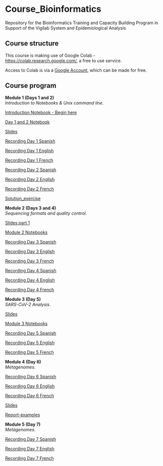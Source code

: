 # Course_Bioinformatics
Repository for the Bioinformatics Training and Capacity Building Program in Support of the Vigilab System and Epidemiological Analysis

## Course structure 
This course is making use of Google Colab - https://colab.research.google.com/, a free to use service.

Access to Colab is via a [Google Account](https://www.google.com/account/about/), which can be made for free.
## Course program

**Module 1 (Days 1 and 2)**   
*Introduction to Notebooks & Unix command line*.

<!--- [Introduction Day 1](Presentations/Introduction_Week_Day_Plan_Day1.pdf) --->     

[Introduction Notebook - Begin here](Modules/introduction_notebook_example.md) 

[Day 1 and 2 Notebook](Modules/Module_1_readme.md) 

[Slides](Slides/Virtual_training_day1.pdf)

[Recording Day 1 Spanish](https://estudusfqedu-my.sharepoint.com/:v:/g/personal/amafla_usfq_edu_ec/ES85EpVvMNBMrpvb3-8mhDYBQDZK9dXgnon8xBoxdYB4mQ)

[Recording Day 1 English](https://estudusfqedu-my.sharepoint.com/:v:/g/personal/amafla_usfq_edu_ec/ETwvJxdnJo1EuTEssD01TgYBeP_5Tt7yHWk8l8YAaBCPxA)

[Recording Day 1 French](https://estudusfqedu-my.sharepoint.com/:v:/g/personal/amafla_usfq_edu_ec/EZVkgYRzNcBDsXpJJaCLi4sB_SABwvIKMkbuB1XU18TNkQ)

[Recording Day 2 Spanish](https://estudusfqedu-my.sharepoint.com/:v:/g/personal/amafla_usfq_edu_ec/EWZjZjNcV55Ji8BSVYQz7X0BGDO-JOyqlUd8n0_2iqGGwQ)

[Recording Day 2 English](https://estudusfqedu-my.sharepoint.com/:v:/g/personal/amafla_usfq_edu_ec/ER8Hxcz7lvxBqrjb9tyXjooBJC5vnZnPh8oxd1fXgO81vg)

[Recording Day 2 French](https://estudusfqedu-my.sharepoint.com/:v:/g/personal/amafla_usfq_edu_ec/EX_8f7kF3LpGvHZ6o9T3B2cBUnuRiO4lYTYytIffK67TQg)

[Solution_exercise](Modules/answer_module1)



**Module 2 (Days 3 and 4)**   
*Sequencing formats and quality control*.

[Slides part 1](Slides/Virtual_training_day3.pdf)

[Module 2 Notebooks](Modules/Module_2_readme.md) 

[Recording Day 3 Spanish](https://estudusfqedu-my.sharepoint.com/:v:/g/personal/amafla_usfq_edu_ec/EWTkRuGgaQ1ErEwl1Y2NdrEBlnDsBhAQhqHoRckxn0KQHQ)

[Recording Day 3 English](https://estudusfqedu-my.sharepoint.com/:v:/g/personal/amafla_usfq_edu_ec/ETwvJxdnJo1EuTEssD01TgYBeP_5Tt7yHWk8l8YAaBCPxA)

[Recording Day 3 French](https://estudusfqedu-my.sharepoint.com/:v:/g/personal/amafla_usfq_edu_ec/Ef9_e6jOi_BEk88ISipbAvEBmSUJAI_3bQoVPbBz7yHnhg)

[Recording Day 4 Spanish](https://estudusfqedu-my.sharepoint.com/:v:/g/personal/amafla_usfq_edu_ec/EbszC0NGe6hHh6hjpmF8XV8B7L7MuvuLisYak7rF2_h5CQ)

[Recording Day 4 English](https://estudusfqedu-my.sharepoint.com/:v:/g/personal/amafla_usfq_edu_ec/EWYGjbvR0URHgEFGyKKCA6kBH3L5EdGlVbqChh8fh-eWDA)

[Recording Day 4 French](https://estudusfqedu-my.sharepoint.com/:v:/g/personal/amafla_usfq_edu_ec/EfGDbeAkOT9PuALmnNFkI-QBNsLqEe-tpeobcwflRQyyPQ)


**Module 3 (Day 5)**   
*SARS-CoV-2 Analysis*.

[Slides](Slides/Virtual_training_day5.pdf)

[Module 3 Notebooks](Modules/Module_3_readme.md)

[Recording Day 5 Spanish](https://estudusfqedu-my.sharepoint.com/:v:/g/personal/amafla_usfq_edu_ec/EacsnUspnl5IroCVtSXKo5oBUOiXnmivqXwy9VCSiI0k3A)

[Recording Day 5 English](https://estudusfqedu-my.sharepoint.com/:v:/g/personal/amafla_usfq_edu_ec/EYCS4jtW-ItEj21Bb_3ZuiUB7CI5_5Qn6aCfjN2Nk1hHkA)

[Recording Day 5 French](https://estudusfqedu-my.sharepoint.com/:v:/g/personal/amafla_usfq_edu_ec/EdCOVres_IpGi7cDilEB1B0B8yG0hW-neUwCunNC71B9CA)

**Module 4 (Day 6)**   
*Metagenomes*.

[Recording Day 6 Spanish](https://estudusfqedu-my.sharepoint.com/:v:/g/personal/amafla_usfq_edu_ec/EUGJWU97mudFtutc6sAmOuIB7myuS4ooA0T_PATca9OdvA)

[Recording Day 6 English](https://estudusfqedu-my.sharepoint.com/:v:/g/personal/amafla_usfq_edu_ec/EZyVHarHJYhGso22n8vaIKQBClrzzC6ZdapPoh1VfkKUiA)

[Recording Day 6 French](https://estudusfqedu-my.sharepoint.com/:v:/g/personal/amafla_usfq_edu_ec/EXBWGi2_DnRFlyFGvTLcs8cBi0nfpMnasaqJ0kCJcT8EHw)


[Slides](Slides/Virtual_training_day6.pdf)

[Report-examples](Modules/Examples.pdf)

**Module 5 (Day 7)**   
*Metagenomes*.

[Recording Day 7 Spanish](https://estudusfqedu-my.sharepoint.com/:v:/g/personal/amafla_usfq_edu_ec/Ee2VyhFJrSBEr1eq9eJSsCkBfwVahdFrf3PWc-3wvG7ndA)

[Recording Day 7 English](https://estudusfqedu-my.sharepoint.com/:v:/g/personal/amafla_usfq_edu_ec/EapPcon7tiBAvT3x_O6Vu1EBjhea07vLc04EPk74C-trWg)

[Recording Day 7 French](https://estudusfqedu-my.sharepoint.com/:v:/g/personal/amafla_usfq_edu_ec/EWGYJ3BYkKNPvldi1DQZ3cQBId_034w-cFbD_zaZdun4RQ)


